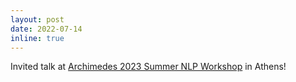 ```yaml
---
layout: post
date: 2022-07-14 
inline: true
---
```


Invited talk at [Archimedes 2023 Summer NLP Workshop](https://www.archimedesai.gr/en/two-day-workshop-on-natural-language-processing) in Athens!
